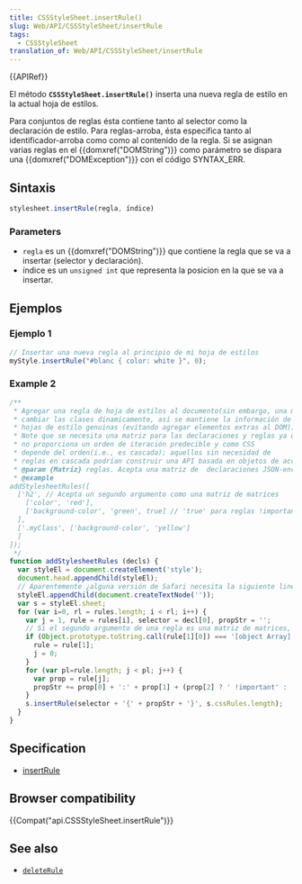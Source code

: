 ```yaml
---
title: CSSStyleSheet.insertRule()
slug: Web/API/CSSStyleSheet/insertRule
tags:
  - CSSStyleSheet
translation_of: Web/API/CSSStyleSheet/insertRule
---
```

{{APIRef}}

El método **`CSSStyleSheet.insertRule()`** inserta una nueva regla de estilo en la actual hoja de estilos.

Para conjuntos de reglas ésta contiene tanto al selector como la declaración de estilo. Para reglas-arroba, ésta especifica tanto al identificador-arroba como como al contenido de la regla. Si se asignan varias reglas en el {{domxref("DOMString")}} como parámetro se dispara una {{domxref("DOMException")}} con el código SYNTAX_ERR.

## Sintaxis

```js
stylesheet.insertRule(regla, índice)
```

### Parameters

- `regla` es un {{domxref("DOMString")}} que contiene la regla que se va a insertar (selector y declaración).
- índice es un `unsigned int` que representa la posicion en la que se va a insertar.

## Ejemplos

### Ejemplo 1

```js
// Insertar una nueva regla al principio de mi hoja de estilos
myStyle.insertRule("#blanc { color: white }", 0);
```

### Example 2

```js
/**
 * Agregar una regla de hoja de estilos al documento(sin embargo, una mejor práctica puede ser
 * cambiar las clases dinamicamente, así se mantiene la información de estilo en
 * hojas de estilo genuinas (evitando agregar elementos extras al DOM))
 * Note que se necesita una matriz para las declaraciones y reglas ya que ECMAScript
 * no proporciona un orden de iteración predecible y como CSS
 * depende del orden(i.e., es cascada); aquellos sin necesidad de
 * reglas en cascada podrían construir una API basada en objetos de acceso más amigable.
 * @param {Matriz} reglas. Acepta una matriz de  declaraciones JSON-encoded
 * @example
addStylesheetRules([
  ['h2', // Acepta un segundo argumento como una matriz de matrices
    ['color', 'red'],
    ['background-color', 'green', true] // 'true' para reglas !important
  ],
  ['.myClass', ['background-color', 'yellow']
  ]
]);
 */
function addStylesheetRules (decls) {
  var styleEl = document.createElement('style');
  document.head.appendChild(styleEl);
  // Aparentemente ¿alguna versión de Safari necesita la siguiente linea? No lo sé.
  styleEl.appendChild(document.createTextNode(''));
  var s = styleEl.sheet;
  for (var i=0, rl = rules.length; i < rl; i++) {
    var j = 1, rule = rules[i], selector = decl[0], propStr = '';
    // Si el segundo argumento de una regla es una matriz de matrices, corrijamos nuestras variables.
    if (Object.prototype.toString.call(rule[1][0]) === '[object Array]') {
      rule = rule[1];
      j = 0;
    }
    for (var pl=rule.length; j < pl; j++) {
      var prop = rule[j];
      propStr += prop[0] + ':' + prop[1] + (prop[2] ? ' !important' : '') + ';\n';
    }
    s.insertRule(selector + '{' + propStr + '}', s.cssRules.length);
  }
}
```

## Specification

- [insertRule](http://www.w3.org/TR/2000/REC-DOM-Level-2-Style-20001113/css.html#CSS-CSSStyleSheet-insertRule)

## Browser compatibility

{{Compat("api.CSSStyleSheet.insertRule")}}

## See also

- [`deleteRule`](/es/docs/Web/API/CSSStyleSheet/deleteRule)
